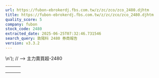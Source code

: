 ```yaml
---
url: https://fubon-ebrokerdj.fbs.com.tw/z/zc/zco/zco_2480.djhtm
title: https://fubon-ebrokerdj.fbs.com.tw/z/zc/zco/zco_2480.djhtm
quality_score: 5
company: fubon
stock_code: 2480
extracted_date: 2025-06-25T07:32:46.731546
search_query: 敦陽科 2480 券商報告
version: v3.3.2
---
```


\n');
// -->
主力賣買超-2480


|  |  |  |
| --- | --- | --- |
|  | | |
|  | |  |  |  |  |  |  |  |  |  |  |  |  |  |  |  |  |  |  |  |  |  |  |  |  |  |  |  |  |  |  |  |  |  |  |  |  |  |  |  |  |  |  |  |  |  |  |  |  |  |  |  |  |  |  |  |  |  |  |  |  |  |  |  |  |  |  |  |  |  |  |  |  |  |  |  |  |  |  |  |  |  |  |  |  |  |  |  |  |  |  |  |  |  |  |  |  |  |  |  |  |  |  |  |  |  |  |  |  |  |  |  |  |  |  |  |  |  |  |  |  |  |  |  |  |  |  |  |  |  |  |  |  |  |  |  |  |  |  |  |  |  |  |  |  |  |  |  |  |  |  |  |  |  |  |  |  |  |  |  |  |  |  |  |  |  |  |  |  |  |  |  |  |  |  |  |  |  |  |  |  |  |  |  |  |  |  |  |  |  |  |  |  |  |  |  |  |  |  |  |  |  |  |  |  |  |  |  |  |  |  |  |  |  |  |  |  |  |  |  |  |  |  |  |  |  |  |  |  |  |  |  |  |  |  |  |  |  |  |  |  |  |  |  | | --- | --- | --- | --- | --- | --- | --- | --- | --- | --- | --- | --- | --- | --- | --- | --- | --- | --- | --- | --- | --- | --- | --- | --- | --- | --- | --- | --- | --- | --- | --- | --- | --- | --- | --- | --- | --- | --- | --- | --- | --- | --- | --- | --- | --- | --- | --- | --- | --- | --- | --- | --- | --- | --- | --- | --- | --- | --- | --- | --- | --- | --- | --- | --- | --- | --- | --- | --- | --- | --- | --- | --- | --- | --- | --- | --- | --- | --- | --- | --- | --- | --- | --- | --- | --- | --- | --- | --- | --- | --- | --- | --- | --- | --- | --- | --- | --- | --- | --- | --- | --- | --- | --- | --- | --- | --- | --- | --- | --- | --- | --- | --- | --- | --- | --- | --- | --- | --- | --- | --- | --- | --- | --- | --- | --- | --- | --- | --- | --- | --- | --- | --- | --- | --- | --- | --- | --- | --- | --- | --- | --- | --- | --- | --- | --- | --- | --- | --- | --- | --- | --- | --- | --- | --- | --- | --- | --- | --- | --- | --- | --- | --- | --- | --- | --- | --- | --- | --- | --- | --- | --- | --- | --- | --- | --- | --- | --- | --- | --- | --- | --- | --- | --- | --- | --- | --- | --- | --- | --- | --- | --- | --- | --- | --- | --- | --- | --- | --- | --- | --- | --- | --- | --- | --- | --- | --- | --- | --- | --- | --- | --- | --- | --- | --- | --- | --- | --- | --- | --- | --- | --- | --- | --- | --- | --- | --- | --- | --- | --- | --- | --- | --- | --- | --- | --- | --- | --- | --- | --- | --- | --- | --- | --- | | |  |  |  |  |  |  |  |  |  |  | | --- | --- | --- | --- | --- | --- | --- | --- | --- | --- | | 敦陽科(2480)主力進出比較圖 | | | | | | | | | | | |  | | --- | | 總表 單一 | |  | | | | | | | | | | | | 敦陽科(2480) 券商分點-進出明細 單位：張　最後更新日：2025/06/24 | | | | | | | | | | | 請選擇 近一日 近五日 近十日 近20日 近40日 近60日 近120日 近240日 　自設區間： 從　  年  月  日 ∼  年  月  日 | | | | | | | | | | | 買超 | | | | | 賣超 | | | | | | 買超券商 | 買進 | 賣出 | 買超 | 佔成交比重 | 賣超券商 | 買進 | 賣出 | 賣超 | 佔成交比重 | | [台灣摩根士丹利](/z/zc/zco/zco0/zco0.djhtm?a=2480&b=1470&BHID=1470) | 25 | 0 | 25 | 14.97% | [元富](/z/zc/zco/zco0/zco0.djhtm?a=2480&b=5920&BHID=5920) | 0 | 21 | 21 | 12.57% | | [凱基-台北](/z/zc/zco/zco0/zco0.djhtm?a=2480&b=9268&BHID=9200) | 24 | 2 | 22 | 13.17% | [摩根大通](/z/zc/zco/zco0/zco0.djhtm?a=2480&b=8440&BHID=8440) | 4 | 14 | 10 | 5.99% | | [國泰證券](/z/zc/zco/zco0/zco0.djhtm?a=2480&b=8880&BHID=8880) | 16 | 0 | 16 | 9.58% | [美林](/z/zc/zco/zco0/zco0.djhtm?a=2480&b=1440&BHID=1440) | 1 | 9 | 8 | 4.79% | | [美商高盛](/z/zc/zco/zco0/zco0.djhtm?a=2480&b=1480&BHID=1480) | 16 | 4 | 12 | 7.19% | [港商野村](/z/zc/zco/zco0/zco0.djhtm?a=2480&b=1560&BHID=1560) | 0 | 7 | 7 | 4.19% | | [花旗環球](/z/zc/zco/zco0/zco0.djhtm?a=2480&b=1590&BHID=1590) | 12 | 0 | 12 | 7.19% | [臺銀-高雄](/z/zc/zco/zco0/zco0.djhtm?a=2480&b=0031003000340043&BHID=1040) | 3 | 9 | 6 | 3.59% | | [永豐金證券](/z/zc/zco/zco0/zco0.djhtm?a=2480&b=0039004100300030&BHID=9A00) | 3 | 0 | 3 | 1.8% | [元大-豐原](/z/zc/zco/zco0/zco0.djhtm?a=2480&b=9838&BHID=9800) | 0 | 5 | 5 | 2.99% | | [凱基](/z/zc/zco/zco0/zco0.djhtm?a=2480&b=9200&BHID=9200) | 3 | 0 | 3 | 1.8% | [台灣企銀-台中](/z/zc/zco/zco0/zco0.djhtm?a=2480&b=1111&BHID=1110) | 0 | 4 | 4 | 2.4% | | [中國信託-忠孝](/z/zc/zco/zco0/zco0.djhtm?a=2480&b=6162&BHID=6160) | 2 | 0 | 2 | 1.2% | [元大-台中](/z/zc/zco/zco0/zco0.djhtm?a=2480&b=9812&BHID=9800) | 0 | 4 | 4 | 2.4% | | [元富-新興](/z/zc/zco/zco0/zco0.djhtm?a=2480&b=003500390032006f&BHID=5920) | 2 | 0 | 2 | 1.2% | [永豐金-敦北](/z/zc/zco/zco0/zco0.djhtm?a=2480&b=0039004100380039&BHID=9A00) | 0 | 4 | 4 | 2.4% | | [台新-新莊](/z/zc/zco/zco0/zco0.djhtm?a=2480&b=8152&BHID=8150) | 2 | 0 | 2 | 1.2% | [新加坡商瑞銀](/z/zc/zco/zco0/zco0.djhtm?a=2480&b=1650&BHID=1650) | 10 | 13 | 3 | 1.8% | | [富邦-陽明](/z/zc/zco/zco0/zco0.djhtm?a=2480&b=9604&BHID=9600) | 3 | 1 | 2 | 1.2% | [凱基-五股](/z/zc/zco/zco0/zco0.djhtm?a=2480&b=0039003200310047&BHID=9200) | 0 | 3 | 3 | 1.8% | | [元大-花蓮](/z/zc/zco/zco0/zco0.djhtm?a=2480&b=9856&BHID=9800) | 2 | 0 | 2 | 1.2% | [富邦-新板](/z/zc/zco/zco0/zco0.djhtm?a=2480&b=0039003600310048&BHID=9600) | 0 | 3 | 3 | 1.8% | | [永豐金-屏東](/z/zc/zco/zco0/zco0.djhtm?a=2480&b=0039004100360039&BHID=9A00) | 2 | 0 | 2 | 1.2% | [元大-新竹](/z/zc/zco/zco0/zco0.djhtm?a=2480&b=9816&BHID=9800) | 0 | 3 | 3 | 1.8% | | [永豐金-新店](/z/zc/zco/zco0/zco0.djhtm?a=2480&b=0039004100390069&BHID=9A00) | 2 | 0 | 2 | 1.2% | [永豐金-南京](/z/zc/zco/zco0/zco0.djhtm?a=2480&b=0039004100390053&BHID=9A00) | 0 | 3 | 3 | 1.8% | | [台新-台南](/z/zc/zco/zco0/zco0.djhtm?a=2480&b=8159&BHID=8150) | 1 | 0 | 1 | 0.6% | [富邦-中壢](/z/zc/zco/zco0/zco0.djhtm?a=2480&b=9636&BHID=9600) | 0 | 3 | 3 | 1.8% | | 合計買超張數 | 108 | | | | 合計賣超張數 | 87 | | | | | 平均買超成本 | 152.78 | | | | 平均賣超成本 | 152.48 | | | | | 【註1】合計買超或賣超，為上述家數合計。  【註2】平均買超或賣超成本，為上述家數合計買賣超金額/上述家數合計買賣超張數。 | | | | | | | | | | | |  |
|  | | |